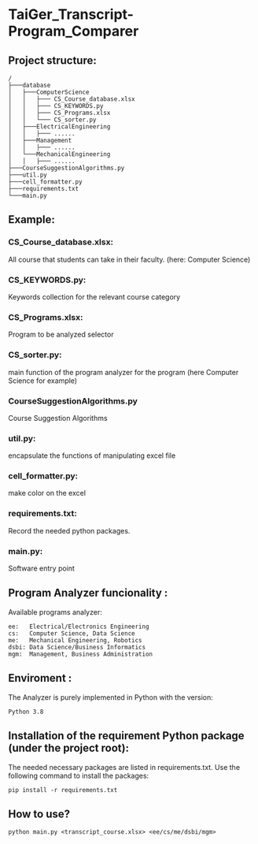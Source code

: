 # TaiGer_Transcript-Program_Comparer
## Project structure:
```
/
├───database    
│   ├───ComputerScience     
│   │   ├─── CS_Course_database.xlsx    
│   │   ├─── CS_KEYWORDS.py     
│   │   ├─── CS_Programs.xlsx        
│   │   └─── CS_sorter.py           
│   ├───ElectricalEngineering       
│   │   ├─── ......                      
│   ├───Management                  
│   │   ├─── ......                 
│   └───MechanicalEngineering       
│   │   ├─── ......             
├───CourseSuggestionAlgorithms.py   
├───util.py 
├───cell_formatter.py
├───requirements.txt
└───main.py                          
```

## Example: 
### CS_Course_database.xlsx:
All course that students can take in their faculty. (here: Computer Science) 

### CS_KEYWORDS.py:
Keywords collection for the relevant course category

### CS_Programs.xlsx:
Program to be analyzed selector

### CS_sorter.py:
main function of the program analyzer for the program (here Computer Science for example)

### CourseSuggestionAlgorithms.py
Course Suggestion Algorithms

### util.py:
encapsulate the functions of manipulating excel file

### cell_formatter.py:
make color on the excel

### requirements.txt:
Record the needed python packages.

### main.py:
Software entry point


## Program Analyzer funcionality :
Available programs analyzer:
```
ee:   Electrical/Electronics Engineering
cs:   Computer Science, Data Science
me:   Mechanical Engineering, Robotics
dsbi: Data Science/Business Informatics
mgm:  Management, Business Administration
```
## Enviroment :
The Analyzer is purely implemented in Python with the version:
```
Python 3.8
```

## Installation of the requirement Python package (under the project root):
The needed necessary packages are listed in requirements.txt. Use the following command to install the packages:
```
pip install -r requirements.txt
```

## How to use?
```
python main.py <transcript_course.xlsx> <ee/cs/me/dsbi/mgm>
```
